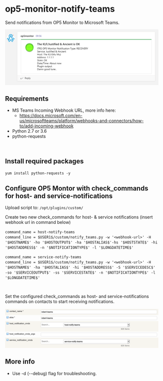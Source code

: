 # op5-monitor-notify-teams
Send notifications from OP5 Monitor to Microsoft Teams.

![alt text](https://github.com/bobkjell/op5-monitor-notify-teams/blob/main/teams-notification.png "Teams notification example")

## Requirements
* MS Teams Incoming Webhook URL, more info here:
  * https://docs.microsoft.com/en-us/microsoftteams/platform/webhooks-and-connectors/how-to/add-incoming-webhook
* Python 2.7 or 3.6
* python-requests
<br />

## Install required packages
`yum install python-requests -y`

## Configure OP5 Montor with check_commands for host- and service-notifications
Upload script to: `/opt/plugins/custom/` <br/>

Create two new check_commands for host- & service notifications (insert webhook url in command below) <br/>

`command_name = host-notify-teams` <br />
`command_line = $USER1$/custom/notify_teams.py -w '<webhook-url>' -H '$HOSTNAME$' -ho '$HOSTOUTPUT$' -ha '$HOSTALIAS$'-hs '$HOSTSTATE$' -hi '$HOSTADDRESS$' -n '$NOTIFICATIONTYPE$' -l '$LONGDATETIME$'`
  
`command_name = service-notify-teams` <br />
`command_line = $USER1$/custom/notify_teams.py -w '<webhook-url>' -H '$HOSTNAME$' -ha '$HOSTALIAS$' -hi '$HOSTADDRESS$' -S '$SERVICEDESC$' -so '$SERVICEOUTPUT$' -ss '$SERVICESTATE$' -n '$NOTIFICATIONTYPE$' -l '$LONGDATETIME$'`

<br />

Set the configured check_commands as host- and service-notifications commands on contacts to start receiving notifications. 

![alt text](https://github.com/bobkjell/op5-monitor-notify-teams/blob/main/teams-contacts.png "Teams contacts config")

  
## More info
* Use -d (--debug) flag for troubleshooting.
